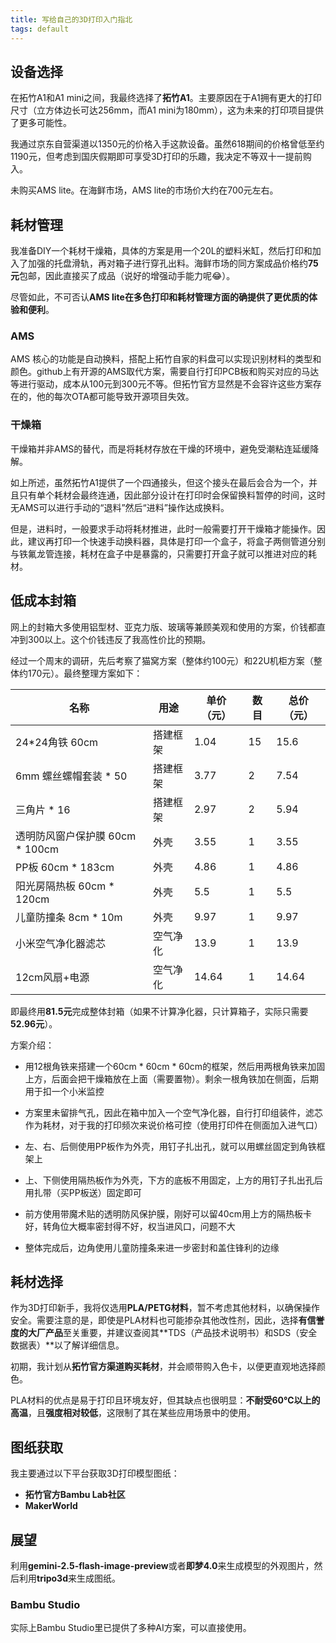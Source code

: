 ```yaml
---
title: 写给自己的3D打印入门指北
tags: default
---
```


## 设备选择

在拓竹A1和A1 mini之间，我最终选择了**拓竹A1**。主要原因在于A1拥有更大的打印尺寸（立方体边长可达256mm，而A1 mini为180mm），这为未来的打印项目提供了更多可能性。

我通过京东自营渠道以1350元的价格入手这款设备。虽然618期间的价格曾低至约1190元，但考虑到国庆假期即可享受3D打印的乐趣，我决定不等双十一提前购入。

未购买AMS lite。在海鲜市场，AMS lite的市场价大约在700元左右。

## 耗材管理

我准备DIY一个耗材干燥箱，具体的方案是用一个20L的塑料米缸，然后打印和加入了加强的托盘滑轨，再对箱子进行穿孔出料。海鲜市场的同方案成品价格约**75元**包邮，因此直接买了成品（说好的增强动手能力呢😂）。

尽管如此，不可否认**AMS lite在多色打印和耗材管理方面的确提供了更优质的体验和便利**。

### AMS

AMS 核心的功能是自动换料，搭配上拓竹自家的料盘可以实现识别材料的类型和颜色。github上有开源的AMS取代方案，需要自行打印PCB板和购买对应的马达等进行驱动，成本从100元到300元不等。但拓竹官方显然是不会容许这些方案存在的，他的每次OTA都可能导致开源项目失效。

### 干燥箱

干燥箱并非AMS的替代，而是将耗材存放在干燥的环境中，避免受潮粘连延缓降解。

如上所述，虽然拓竹A1提供了一个四通接头，但这个接头在最后会合为一个，并且只有单个耗材会最终连通，因此部分设计在打印时会保留换料暂停的时间，这时无AMS可以进行手动的“退料”然后“进料”操作达成换料。

但是，进料时，一般要求手动将耗材推进，此时一般需要打开干燥箱才能操作。因此，建议再打印一个快速手动换料器，具体是打印一个盒子，将盒子两侧管道分别与铁氟龙管连接，耗材在盒子中是暴露的，只需要打开盒子就可以推进对应的耗材。


## 低成本封箱

网上的封箱大多使用铝型材、亚克力版、玻璃等兼顾美观和使用的方案，价钱都直冲到300以上。这个价钱违反了我高性价比的预期。

经过一个周末的调研，先后考察了猫窝方案（整体约100元）和22U机柜方案（整体约170元）。最终整理方案如下：

| 名称                            | 用途     | 单价（元） | 数目 | 总价（元） |
| ------------------------------- | -------- | ---------- | ---- | ---------- |
| 24*24角铁 60cm                  | 搭建框架 | 1.04       | 15   | 15.6       |
| 6mm 螺丝螺帽套装 * 50           | 搭建框架 | 3.77       | 2    | 7.54       |
| 三角片 * 16                     | 搭建框架 | 2.97       | 2    | 5.94       |
| 透明防风窗户保护膜 60cm * 100cm | 外壳     | 3.55       | 1    | 3.55       |
| PP板 60cm * 183cm               | 外壳     | 4.86       | 1    | 4.86       |
| 阳光房隔热板 60cm * 120cm       | 外壳     | 5.5        | 1    | 5.5        |
| 儿童防撞条 8cm * 10m            | 外壳     | 9.97       | 1    | 9.97       |
| 小米空气净化器滤芯              | 空气净化 | 13.9       | 1    | 13.9       |
| 12cm风扇+电源                   | 空气净化 | 14.64      | 1    | 14.64      |

即最终用**81.5元**完成整体封箱（如果不计算净化器，只计算箱子，实际只需要**52.96元**）。

方案介绍：

- 用12根角铁来搭建一个60cm * 60cm * 60cm的框架，然后用两根角铁来加固上方，后面会把干燥箱放在上面（需要置物）。剩余一根角铁加在侧面，后期用于扣一个小米监控

- 方案里未留排气孔，因此在箱中加入一个空气净化器，自行打印组装件，滤芯作为耗材，对于我的打印频次来说价格可控（使用打印件在侧面加入进气口）

- 左、右、后侧使用PP板作为外壳，用钉子扎出孔，就可以用螺丝固定到角铁框架上

- 上、下侧使用隔热板作为外壳，下方的底板不用固定，上方的用钉子扎出孔后用扎带（买PP板送）固定即可

- 前方使用带魔术贴的透明防风保护膜，刚好可以留40cm用上方的隔热板卡好，转角位大概率密封得不好，权当进风口，问题不大

- 整体完成后，边角使用儿童防撞条来进一步密封和盖住锋利的边缘

  


## 耗材选择

作为3D打印新手，我将仅选用**PLA/PETG材料**，暂不考虑其他材料，以确保操作安全。需要注意的是，即使是PLA材料也可能掺杂其他改性剂，因此，选择**有信誉度的大厂产品**至关重要，并建议查阅其**TDS（产品技术说明书）和SDS（安全数据表）**以了解详细信息。

初期，我计划从**拓竹官方渠道购买耗材**，并会顺带购入色卡，以便更直观地选择颜色。

PLA材料的优点是易于打印且环境友好，但其缺点也很明显：**不耐受60℃以上的高温**，且**强度相对较低**，这限制了其在某些应用场景中的使用。



## 图纸获取

我主要通过以下平台获取3D打印模型图纸：
*   **拓竹官方Bambu Lab社区**
*   **MakerWorld**



## 展望

利用**gemini-2.5-flash-image-preview**或者**即梦4.0**来生成模型的外观图片，然后利用**tripo3d**来生成图纸。

### Bambu Studio

实际上Bambu Studio里已提供了多种AI方案，可以直接使用。

